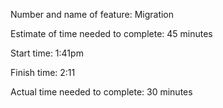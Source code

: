 Number and name of feature: Migration

Estimate of time needed to complete: 45 minutes

Start time: 1:41pm

Finish time: 2:11

Actual time needed to complete: 30 minutes
